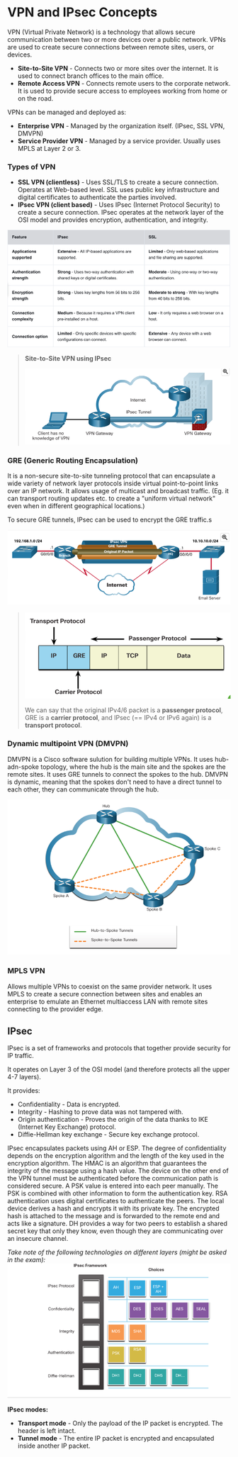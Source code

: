 # VPN and IPsec Concepts

VPN (Virtual Private Network) is a technology that allows secure communication between two or more devices over a public network.
VPNs are used to create secure connections between remote sites, users, or devices.

- **Site-to-Site VPN** - Connects two or more sites over the internet. It is used to connect branch offices to the main office.
- **Remote Access VPN** - Connects remote users to the corporate network. It is used to provide secure access to employees working from home or on the road.

VPNs can be managed and deployed as:

- **Enterprise VPN** - Managed by the organization itself. (IPsec, SSL VPN, DMVPN)
- **Service Provider VPN** - Managed by a service provider. Usually uses MPLS at Layer 2 or 3.


### Types of VPN

- **SSL VPN (clientless)** - Uses SSL/TLS to create a secure connection. Operates at Web-based level. SSL uses public key infrastructure and digital certificates to authenticate the parties involved.
- **IPsec VPN (client based)** - Uses IPsec (Internet Protocol Security) to create a secure connection. IPsec operates at the network layer of the OSI model and provides encryption, authentication, and integrity.

![img.png](../images/ssl-vs-ipsec.png)


> **Site-to-Site VPN using IPsec**
> 
> ![img.png](../images/site-to-site-ipsec.png)


### GRE (Generic Routing Encapsulation)
It is a non-secure site-to-site tunneling protocol that can encapsulate a wide variety of network layer protocols inside
virtual point-to-point links over an IP network. It allows usage of multicast and broadcast traffic. (Eg. it can transport
routing updates etc. to create a "uniform virtual network" even when in different geographical locations.)

To secure GRE tunnels, IPsec can be used to encrypt the GRE traffic.s

![img.png](../images/gre.png)

> ![img.png](../images/passenger-carrier-transport.png)
> 
> We can say that the original IPv4/6 packet is a **passenger protocol**, GRE is a **carrier protocol**, and IPsec
> (== IPv4 or IPv6 again) is a **transport protocol**.



### Dynamic multipoint VPN (DMVPN)

DMVPN is a Cisco software sulution for building multiple VPNs. It uses hub-adn-spoke topology, where the hub is the main
site and the spokes are the remote sites. It uses GRE tunnels to connect the spokes to the hub. DMVPN is dynamic, meaning
that the spokes don't need to have a direct tunnel to each other, they can communicate through the hub.

![img.png](../images/DMVPN.png)

### MPLS VPN

Allows multiple VPNs to coexist on the same provider network. It uses MPLS to create a secure connection between sites and 
enables an enterprise to emulate an Ethernet multiaccess LAN with remote sites connecting to the provider edge.

## IPsec

IPsec is a set of frameworks and protocols that together provide security for IP traffic.

It operates on Layer 3 of the OSI model (and therefore protects all the upper 4-7 layers). 

It provides:

- Confidentiality - Data is encrypted.
- Integrity - Hashing to prove data was not tampered with.
- Origin authentication - Proves the origin of the data thanks to IKE (Internet Key Exchange) protocol.
- Diffie-Hellman key exchange - Secure key exchange protocol.

IPsec encapsulates packets using AH or ESP. The degree of confidentiality depends on the encryption algorithm and the length
of the key used in the encryption algorithm. The HMAC is an algorithm that guarantees the integrity of the message using a
hash value. The device on the other end of the VPN tunnel must be authenticated before the communication path is considered secure.
A PSK value is entered into each peer manually. The PSK is combined with other information to form the authentication key.
RSA authentication uses digital certificates to authenticate the peers. The local device derives a hash and encrypts it with
its private key. The encrypted hash is attached to the message and is forwarded to the remote end and acts like a signature.
DH provides a way for two peers to establish a shared secret key that only they know, even though they are communicating over an insecure channel.


*Take note of the following technologies on different layers (might be asked in the exam):*
![img.png](../images/ipsec-framework.png)

**IPsec modes:**

- **Transport mode** - Only the payload of the IP packet is encrypted. The header is left intact.
- **Tunnel mode** - The entire IP packet is encrypted and encapsulated inside another IP packet.
